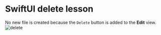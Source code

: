# SwiftUI delete lesson
No new file is created because the `Delete` button is added to the **Edit** view.<br>
![delete](https://github.com/danielurra/Swift-UI-delete-lesson/assets/51704179/72e68a2c-8886-4d0d-a291-b2e430be9c95)<br>


